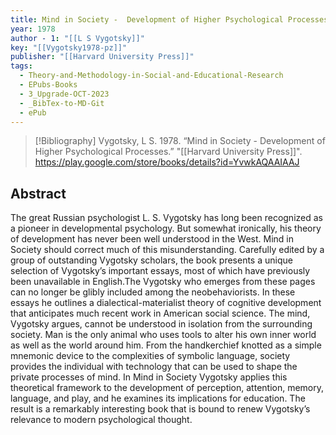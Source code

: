 ```yaml
---
title: Mind in Society -  Development of Higher Psychological Processes
year: 1978
author - 1: "[[L S Vygotsky]]"
key: "[[Vygotsky1978-pz]]"
publisher: "[[Harvard University Press]]"
tags:
  - Theory-and-Methodology-in-Social-and-Educational-Research
  - EPubs-Books
  - 3_Upgrade-OCT-2023
  - _BibTex-to-MD-Git
  - ePub
---
```


> [!Bibliography]
> Vygotsky, L S. 1978. “Mind in Society -  Development of Higher Psychological Processes.” "[[Harvard University Press]]". https://play.google.com/store/books/details?id=YvwkAQAAIAAJ

## Abstract
The great Russian psychologist L. S. Vygotsky has long been recognized as a pioneer in developmental psychology. But somewhat ironically, his theory of development has never been well understood in the West. Mind in Society should correct much of this misunderstanding. Carefully edited by a group of outstanding Vygotsky scholars, the book presents a unique selection of Vygotsky’s important essays, most of which have previously been unavailable in English.The Vygotsky who emerges from these pages can no longer be glibly included among the neobehaviorists. In these essays he outlines a dialectical-materialist theory of cognitive development that anticipates much recent work in American social science. The mind, Vygotsky argues, cannot be understood in isolation from the surrounding society. Man is the only animal who uses tools to alter his own inner world as well as the world around him. From the handkerchief knotted as a simple mnemonic device to the complexities of symbolic language, society provides the individual with technology that can be used to shape the private processes of mind. In Mind in Society Vygotsky applies this theoretical framework to the development of perception, attention, memory, language, and play, and he examines its implications for education. The result is a remarkably interesting book that is bound to renew Vygotsky’s relevance to modern psychological thought.